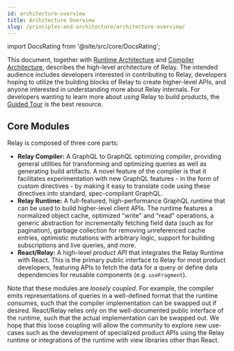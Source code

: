 ```yaml
---
id: architecture-overview
title: Architecture Overview
slug: /principles-and-architecture/architecture-overview/
---
```


import DocsRating from '@site/src/core/DocsRating';

This document, together with [Runtime Architecture](../runtime-architecture/) and [Compiler Architecture](../compiler-architecture/), describes the high-level architecture of Relay. The intended audience includes developers interested in contributing to Relay, developers hoping to utilize the building blocks of Relay to create higher-level APIs, and anyone interested in understanding more about Relay internals. For developers wanting to learn more about _using_ Relay to build products, the [Guided Tour](../../guided-tour/) is the best resource.

## Core Modules

Relay is composed of three core parts:

-   **Relay Compiler:** A GraphQL to GraphQL optimizing _compiler_, providing general utilities for transforming and optimizing queries as well as generating build artifacts. A novel feature of the compiler is that it facilitates experimentation with new GraphQL features - in the form of custom directives - by making it easy to translate code using these directives into standard, spec-compliant GraphQL.
-   **Relay Runtime:** A full-featured, high-performance GraphQL _runtime_ that can be used to build higher-level client APIs. The runtime features a normalized object cache, optimized "write" and "read" operations, a generic abstraction for incrementally fetching field data (such as for pagination), garbage collection for removing unreferenced cache entries, optimistic mutations with arbitrary logic, support for building subscriptions and live queries, and more.
-   **React/Relay:** A high-level _product API_ that integrates the Relay Runtime with React. This is the primary public interface to Relay for most product developers, featuring APIs to fetch the data for a query or define data dependencies for reusable components (e.g. `useFragment`).

Note that these modules are _loosely coupled_. For example, the compiler emits representations of queries in a well-defined format that the runtime consumes, such that the compiler implementation can be swapped out if desired. React/Relay relies only on the well-documented public interface of the runtime, such that the actual implementation can be swapped out. We hope that this loose coupling will allow the community to explore new use-cases such as the development of specialized product APIs using the Relay runtime or integrations of the runtime with view libraries other than React.

<DocsRating />
